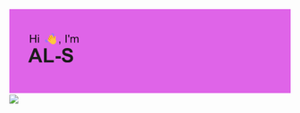 <img src="header.png" alt="AL-S">
<img src="https://img.shields.io/badge/python-3670A0?style=for-the-badge&logo=python&logoColor=ffdd54"><https://www.python.org/>

